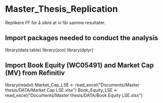 # Master_Thesis_Replication
Replikere FF for å sikre at vi får samme resultater. 

## Import packages needed to conduct the analysis
library(data.table)
library(zoo)
library(dplyr)

## Import Book Equity (WC05491) and Market Cap (MV) from Refinitiv 
library(readxl)
Market_Cap_LSE <- read_excel("Documents/Master thesis/DATA/Market Cap LSE.xlsx")
Book_Equity_LSE <- read_excel("Documents/Master thesis/DATA/Book Equity LSE.xlsx")




